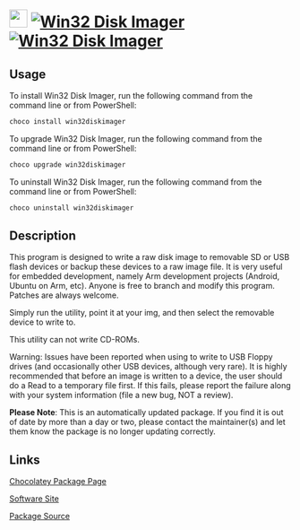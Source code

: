 ﻿# <img src="https://cdn.jsdelivr.net/gh/mkevenaar/chocolatey-packages@3559cef4d1eb00218748abd0fdf44ace62344147/icons/win32diskimager.png" width="32" height="32"/> [![Win32 Disk Imager](https://img.shields.io/chocolatey/v/win32diskimager.svg?label=Win32+Disk+Imager)](https://chocolatey.org/packages/win32diskimager) [![Win32 Disk Imager](https://img.shields.io/chocolatey/dt/win32diskimager.svg)](https://chocolatey.org/packages/win32diskimager)

## Usage

To install Win32 Disk Imager, run the following command from the command line or from PowerShell:

```powershell
choco install win32diskimager
```

To upgrade Win32 Disk Imager, run the following command from the command line or from PowerShell:

```powershell
choco upgrade win32diskimager
```

To uninstall Win32 Disk Imager, run the following command from the command line or from PowerShell:

```powershell
choco uninstall win32diskimager
```

## Description

This program is designed to write a raw disk image to removable SD or USB flash devices or backup these devices to a raw image file. It is very useful for embedded development, namely Arm development projects (Android, Ubuntu on Arm, etc). Anyone is free to branch and modify this program. Patches are always welcome.

Simply run the utility, point it at your img, and then select the removable device to write to.

This utility can not write CD-ROMs.

Warning: Issues have been reported when using to write to USB Floppy drives (and occasionally other USB devices, although very rare). It is highly recommended that before an image is written to a device, the user should do a Read to a temporary file first. If this fails, please report the failure along with your system information (file a new bug, NOT a review).

**Please Note**: This is an automatically updated package. If you find it is
out of date by more than a day or two, please contact the maintainer(s) and
let them know the package is no longer updating correctly.


## Links

[Chocolatey Package Page](https://chocolatey.org/packages/win32diskimager)

[Software Site](https://sourceforge.net/projects/win32diskimager/)

[Package Source](https://github.com/mkevenaar/chocolatey-packages/tree/master/automatic/win32diskimager)

